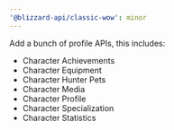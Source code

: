 ```yaml
---
'@blizzard-api/classic-wow': minor
---
```


Add a bunch of profile APIs, this includes:

- Character Achievements
- Character Equipment
- Character Hunter Pets
- Character Media
- Character Profile
- Character Specialization
- Character Statistics
